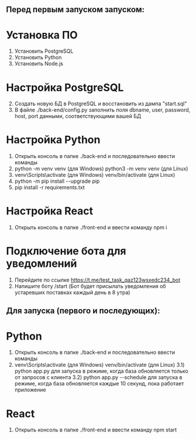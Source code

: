 ## Перед первым запуском запуском:
# Установка ПО
1) Установить PostgreSQL
2) Установить Python
3) Установить Node.js

# Настройка PostgreSQL
2) Создать новую БД в PostgreSQL и восстановить из дампа "start.sql"
3) В файле ./back-end/config.py заполнить поля dbname, user, password, host, port данными, соответствующими вашей БД

# Настройка Python
1) Открыть консоль в папке ./back-end и последовательно ввести команды
2) python -m venv venv (для Windows)
   python3 -m venv venv (для Linux)
3) venv\Scripts\activate (для Windows) 
   venv/bin/activate (для Linux)
4) python -m pip install --upgrade pip
5) pip install -r requirements.txt

# Настройка React
1) Открыть консоль в папке ./front-end и ввести команду npm i

# Подключение бота для уведомлений
1) Перейдите по ссылке https://t.me/test_task_qaz123wsxedc234_bot 
2) Напишите боту /start
(Бот будет присылать уведомления об устаревших поставках каждый день в 8 утра)

## Для запуска (первого и последующих):
# Python
1) Открыть консоль в папке ./back-end и последовательно ввести команды
2) venv\Scripts\activate (для Windows) 
   venv/bin/activate (для Linux)
3.1) python app.py 
     для запуска в режиме, когда база обновляется только от запросов с клиента
3.2) python app.py --schedule
     для запуска в режиме, когда база обновляется каждые 10 секунд, пока работает приложение

# React
1) Открыть консоль в папке ./front-end и ввести команду npm start

